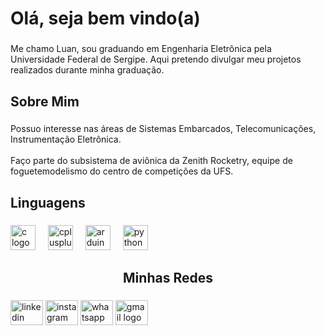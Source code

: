 <h1 align="left">Olá, seja bem vindo(a)</h1>

###

<p align="left">Me chamo Luan, sou graduando em Engenharia Eletrônica pela Universidade Federal de Sergipe. Aqui pretendo divulgar meu projetos realizados durante minha graduação.</p>

###

<h2 align="left">Sobre Mim</h2>

###

<p align="left">Possuo interesse nas áreas de Sistemas Embarcados, Telecomunicações, Instrumentação Eletrônica.<br><br>Faço parte do subsistema de aviônica da Zenith Rocketry, equipe de foguetemodelismo do centro de competições da UFS.</p>

###

<h2 align="left">Linguagens</h2>

###

<div align="left">
  <img src="https://cdn.jsdelivr.net/gh/devicons/devicon/icons/c/c-original.svg" height="40" alt="c logo"  />
  <img width="12" />
  <img src="https://cdn.jsdelivr.net/gh/devicons/devicon/icons/cplusplus/cplusplus-original.svg" height="40" alt="cplusplus logo"  />
  <img width="12" />
  <img src="https://cdn.jsdelivr.net/gh/devicons/devicon/icons/arduino/arduino-original.svg" height="40" alt="arduino logo"  />
  <img width="12" />
  <img src="[https://cdn.jsdelivr.net/gh/devicons/devicon/icons/python/python-original.svg](https://www.linkedin.com/in/luan-vinicius-519451343/?trk=opento_sprofile_topcard)" height="40" alt="python logo"  />
</div>

###


<h2 align="center">Minhas Redes</h2>

###

<div align="left">
  <img src="https://raw.githubusercontent.com/maurodesouza/profile-readme-generator/master/src/assets/icons/social/linkedin/default.svg" width="52" height="40" alt="linkedin logo"  />
  <img src="https://raw.githubusercontent.com/maurodesouza/profile-readme-generator/master/src/assets/icons/social/instagram/default.svg" width="52" height="40" alt="instagram logo"  />
  <img src="https://raw.githubusercontent.com/maurodesouza/profile-readme-generator/master/src/assets/icons/social/whatsapp/default.svg" width="52" height="40" alt="whatsapp logo"  />
  <img src="https://raw.githubusercontent.com/maurodesouza/profile-readme-generator/master/src/assets/icons/social/gmail/default.svg" width="52" height="40" alt="gmail logo"  />
</div>

###
